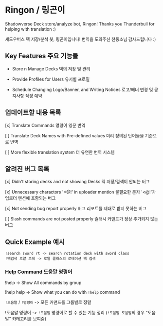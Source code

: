 # Ringon / 링곤이

Shadowverse Deck store/analyze bot, Ringon! Thanks you Thunderbull for helping with translation :)

섀도우버스 덱 저장/분석 봇, 링곤이입니다! 번역을 도와주신 천둥소님 감사드립니다 :)

## Key Features 주요 기능들

* Store n Manage Decks 덱의 저장 및 관리

* Provide Profiles for Users 유저별 프로필

* Schedule Changing Logo/Banner, and Writing Notices 로고/배너 변경 및 공지사항 작성 예약

## 업데이트할 내용 목록

[x] Translate Commands 명령어 영문 번역

[ ] Translate Deck Names with Pre-defined values 미리 정의된 단어들을 기준으로 번역

[ ] More flexible translation system 더 유연한 번역 시스템

## 알려진 버그 목록

[x] Didn't storing decks and not showing Decks 덱 저장/검색이 안되는 버그

[x] Unnecessary charactors '<@!' in uploader mention 불필요한 문자 '<@!'가 업로더 멘션에 포함되는 버그

[x] Not sending bug report properly 버그 리포트를 제대로 받지 못하는 버그

[ ] Slash commands are not posted properly 슬래시 커맨드가 정상 추가되지 않는 버그

## Quick Example 예시

```
!search sword rt -> search rotation deck with sword class
!덱검색 로얄 로테 -> 로얄 클래스의 로테이션 덱 검색
```

### Help Command 도움말 명령어

!help -> Show All commands by group

!help help -> Show what you can do with `!help` command

`!도움말` / `!명령어` -> 모든 커맨드를 그룹별로 정렬

!도움말 명령어 -> `!도움말` 명령어로 할 수 있는 기능 정리 (`!도움말 도움말`의 경우 "도움말" 카테고리를 보여줌)
